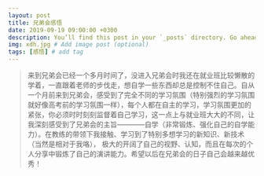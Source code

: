 ```yaml
---
layout: post
title: 兄弟会感悟
date: 2019-09-19 09:00:00 +0300
description: You’ll find this post in your `_posts` directory. Go ahead and edit it and re-build the site to see your changes. # Add post description (optional)
img: xdh.jpg # Add image post (optional)
tags: [感悟] # add tag
---
```


>来到兄弟会已经一个多月时间了，没进入兄弟会时我还在就业班比较懒散的学着，一直跟着老师的步伐走，想自学一些东西却总是控制不住自己。自从一个月前来到兄弟会，感受到了完全不同的学习氛围（特别强烈的学习氛围就好像高考前的学习氛围一样），每个人都在自主的学习，学习氛围更加的紧张，你必须时时刻刻监督着自己学习，这一点上与就业班大大的不同，让我深刻感受到了兄弟会的主旨————自学（非常锻炼、强化自己的自学能力）。在教练的带领下我接触、学习到了特别多想学习的新知识、新技术（当然是相对于我咯）， 极大的开阔了自己的视野、认知，而且在每次的个人分享中锻炼了自己的演讲能力。希望以后在兄弟会的日子自己会越来越优秀！
